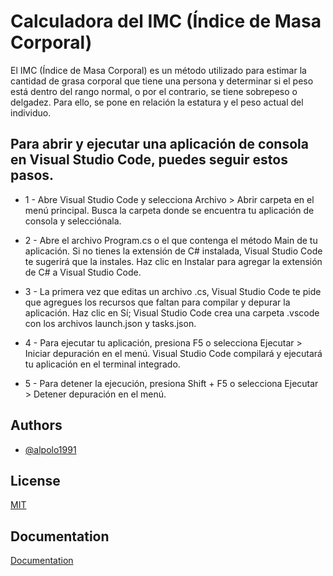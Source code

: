 
# Calculadora del IMC (Índice de Masa Corporal)

El IMC (Índice de Masa Corporal) es un método utilizado para estimar la cantidad de grasa corporal que tiene una persona y determinar si el peso está dentro del rango normal, o por el contrario, se tiene sobrepeso o delgadez. Para ello, se pone en relación la estatura y el peso actual del individuo.

## Para abrir y ejecutar una aplicación de consola en Visual Studio Code, puedes seguir estos pasos.

- 1 - Abre Visual Studio Code y selecciona Archivo > Abrir carpeta en el menú principal. Busca la carpeta donde se encuentra tu aplicación de consola y selecciónala.

- 2 - Abre el archivo Program.cs o el que contenga el método Main de tu aplicación. Si no tienes la extensión de C# instalada, Visual Studio Code te sugerirá que la instales. Haz clic en Instalar para agregar la extensión de C# a Visual Studio Code.

- 3 - La primera vez que editas un archivo .cs, Visual Studio Code te pide que agregues los recursos que faltan para compilar y depurar la aplicación. Haz clic en Sí; Visual Studio Code crea una carpeta .vscode con los archivos launch.json y tasks.json.

- 4 - Para ejecutar tu aplicación, presiona F5 o selecciona Ejecutar > Iniciar depuración en el menú. Visual Studio Code compilará y ejecutará tu aplicación en el terminal integrado.

- 5 - Para detener la ejecución, presiona Shift + F5 o selecciona Ejecutar > Detener depuración en el menú.

## Authors

- [@alpolo1991](https://github.com/alpolo1991)


## License

[MIT](https://choosealicense.com/licenses/mit/)


## Documentation

[Documentation](https://github.com/alpolo1991)
